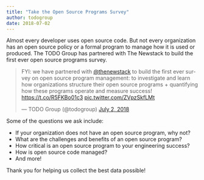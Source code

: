 ```yaml
---
title: "Take the Open Source Programs Survey"
author: todogroup
date: 2018-07-02
---
```


Almost every developer uses open source code. But not every organization has an open source policy or a formal program to manage how it is used or produced. The TODO Group has partnered with The Newstack to build the first ever open source programs survey.

<blockquote class="twitter-tweet" data-lang="en"><p lang="en" dir="ltr">FYI: we have partnered with <a href="https://twitter.com/thenewstack?ref_src=twsrc%5Etfw">@thenewstack</a> to build the first ever survey on open source program management: to investigate and learn how organizations structure their open source programs + quantifying how these programs operate and measure success! <a href="https://t.co/R5FKBo01c3">https://t.co/R5FKBo01c3</a> <a href="https://t.co/ZVpzSkfLMt">pic.twitter.com/ZVpzSkfLMt</a></p>&mdash; TODO Group (@todogroup) <a href="https://twitter.com/todogroup/status/1013775498869198848?ref_src=twsrc%5Etfw">July 2, 2018</a></blockquote>
<script async src="https://platform.twitter.com/widgets.js" charset="utf-8"></script>

Some of the questions we ask include:

* If your organization does not have an open source program, why not?
* What are the challenges and benefits of an open source program?
* How critical is an open source program to your engineering success?
* How is open source code managed?
* And more!

Thank you for helping us collect the best data possible!